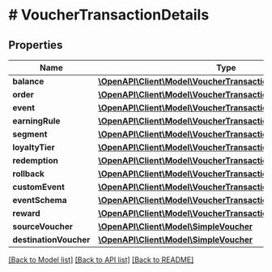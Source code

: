 # # VoucherTransactionDetails

## Properties

Name | Type | Description | Notes
------------ | ------------- | ------------- | -------------
**balance** | [**\OpenAPI\Client\Model\VoucherTransactionDetailsBalance**](VoucherTransactionDetailsBalance.md) |  | [optional]
**order** | [**\OpenAPI\Client\Model\VoucherTransactionDetailsOrder**](VoucherTransactionDetailsOrder.md) |  | [optional]
**event** | [**\OpenAPI\Client\Model\VoucherTransactionDetailsEvent**](VoucherTransactionDetailsEvent.md) |  | [optional]
**earningRule** | [**\OpenAPI\Client\Model\VoucherTransactionDetailsEarningRule**](VoucherTransactionDetailsEarningRule.md) |  | [optional]
**segment** | [**\OpenAPI\Client\Model\VoucherTransactionDetailsSegment**](VoucherTransactionDetailsSegment.md) |  | [optional]
**loyaltyTier** | [**\OpenAPI\Client\Model\VoucherTransactionDetailsLoyaltyTier**](VoucherTransactionDetailsLoyaltyTier.md) |  | [optional]
**redemption** | [**\OpenAPI\Client\Model\VoucherTransactionDetailsRedemption**](VoucherTransactionDetailsRedemption.md) |  | [optional]
**rollback** | [**\OpenAPI\Client\Model\VoucherTransactionDetailsRollback**](VoucherTransactionDetailsRollback.md) |  | [optional]
**customEvent** | [**\OpenAPI\Client\Model\VoucherTransactionDetailsCustomEvent**](VoucherTransactionDetailsCustomEvent.md) |  | [optional]
**eventSchema** | [**\OpenAPI\Client\Model\VoucherTransactionDetailsEventSchema**](VoucherTransactionDetailsEventSchema.md) |  | [optional]
**reward** | [**\OpenAPI\Client\Model\VoucherTransactionDetailsReward**](VoucherTransactionDetailsReward.md) |  | [optional]
**sourceVoucher** | [**\OpenAPI\Client\Model\SimpleVoucher**](SimpleVoucher.md) |  | [optional]
**destinationVoucher** | [**\OpenAPI\Client\Model\SimpleVoucher**](SimpleVoucher.md) |  | [optional]

[[Back to Model list]](../../README.md#models) [[Back to API list]](../../README.md#endpoints) [[Back to README]](../../README.md)
